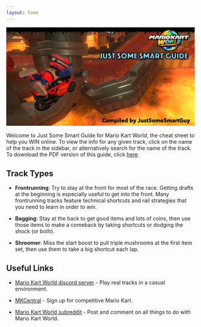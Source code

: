 ```yaml
---
layout: home
---
```


<p align="center">
  <img src="/assets/images/cover-picture-2-web.jpeg" alt="Just Some Smart Guide"/>
</p>

Welcome to Just Some Smart Guide for Mario Kart World, the cheat sheet to help you WIN online. To view the info for any given track, click on the name of the track in the sidebar, or alternatively search for the name of the track. To download the PDF version of this guide, click [here](https://www.mediafire.com/file/rjfj2y5st5olq4t/Mario_Kart_World_-_Just_Some_Smart_Guide.pdf/file).

## Track Types
- **Frontrunning**: Try to stay at the front for most of the race. Getting drafts at the beginning is especially useful to get into the front. Many frontrunning tracks feature technical shortcuts and rail strategies that you need to learn in order to win.
  
- **Bagging**: Stay at the back to get good items and lots of coins, then use those items to make a comeback by taking shortcuts or dodging the shock (or both).
  
- **Shroomer**: Miss the start boost to pull triple mushrooms at the first item set, then use them to take a big shortcut each lap.

## Useful Links
- [Mario Kart World discord server](https://discord.com/invite/mario-kart-world) - Play real tracks in a casual environment.

- [MKCentral](https://mkcentral.com/) - Sign up for competitive Mario Kart.

- [Mario Kart World subreddit](https://www.reddit.com/r/MarioKartWorld/) - Post and comment on all things to do with Mario Kart World.
